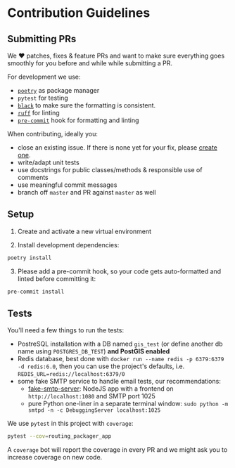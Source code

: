 # Contribution Guidelines

## Submitting PRs

We :heart: patches, fixes & feature PRs and want to make sure everything goes smoothly for you before and while while submitting a PR.

For development we use:

- [`poetry`](https://github.com/python-poetry/poetry/) as package manager
- `pytest` for testing
- [`black`](https://github.com/psf/black) to make sure the formatting is consistent.
- [`ruff`](https://github.com/astral-sh/ruff) for linting
- [`pre-commit`](https://pre-commit.com) hook for formatting and linting

When contributing, ideally you:

- close an existing issue. If there is none yet for your fix, please [create one](https://github.com/gis-ops/routing-graph-packager/issues/new).
- write/adapt unit tests
- use docstrings for public classes/methods & responsible use of comments
- use meaningful commit messages
- branch off `master` and PR against `master` as well

## Setup

1. Create and activate a new virtual environment

2. Install development dependencies:

```bash
poetry install
```

3. Please add a pre-commit hook, so your code gets auto-formatted and linted before committing it:

```bash
pre-commit install
```

## Tests

You'll need a few things to run the tests:

- PostreSQL installation with a DB named `gis_test` (or define another db name using `POSTGRES_DB_TEST`) **and PostGIS enabled**
- Redis database, best done with `docker run --name redis -p 6379:6379 -d redis:6.0`, then you can use the project's defaults, i.e. `REDIS_URL=redis://localhost:6379/0`
- some fake SMTP service to handle email tests, our recommendations:
  - [fake-smtp-server](https://www.npmjs.com/package/fake-smtp-server): NodeJS app with a frontend on `http://localhost:1080` and SMTP port 1025
  - pure Python one-liner in a separate terminal window: `sudo python -m smtpd -n -c DebuggingServer localhost:1025`

We use `pytest` in this project with `coverage`:

```bash
pytest --cov=routing_packager_app
```

A `coverage` bot will report the coverage in every PR and we might ask you to increase coverage on new code.
